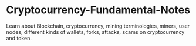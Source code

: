 # Cryptocurrency-Fundamental-Notes
Learn about Blockchain, cryptocurrency, mining terminologies, miners, user nodes, different kinds of wallets, forks, attacks, scams on cryptocurrency and token.
